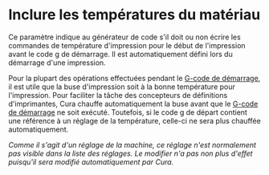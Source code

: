 Inclure les températures du matériau
====
Ce paramètre indique au générateur de code s'il doit ou non écrire les commandes de température d'impression pour le début de l'impression avant le code g de démarrage. Il est automatiquement défini lors du démarrage d'une impression.

Pour la plupart des opérations effectuées pendant le [G-code de démarrage](machine_start_gcode.md), il est utile que la buse d'impression soit à la bonne température pour l'impression. Pour faciliter la tâche des concepteurs de définitions d'imprimantes, Cura chauffe automatiquement la buse avant que le [G-code de démarrage](machine_start_gcode.md) ne soit exécuté. Toutefois, si le code g de départ contient une référence à un réglage de la température, celle-ci ne sera plus chauffée automatiquement.

*Comme il s'agit d'un réglage de la machine, ce réglage n'est normalement pas visible dans la liste des réglages. Le modifier n'a pas non plus d'effet puisqu'il sera modifié automatiquement par Cura.*
